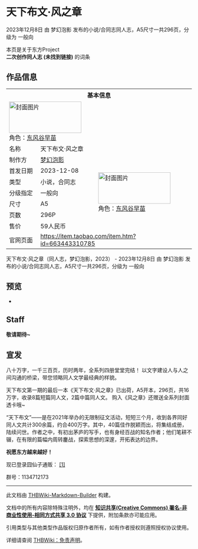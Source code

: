 # 天下布文·风之章

<!-- source html: G:\repos\THBWiki-Markdown-Builder\THBWikiMarkdown\Temp\main\6\69\ns0%3A%E5%A4%A9%E4%B8%8B%E5%B8%83%E6%96%87%C2%B7%E9%A3%8E%E4%B9%8B%E7%AB%A0.html -->

2023年12月8日 由 梦幻泡影  发布的小说/合同志同人志，A5尺寸一共296页，分级为 一般向

本页是关于东方Project  
 **二次创作同人志 (未找到链接)** 的词条
## 作品信息

<table><tbody><tr><th colspan="3">基本信息</th></tr><tr><td class="cover-artwork-mobile" colspan="2"><a href="./文件-天下布文·风之章封面.png.md" class="image" title="封面图片"><img alt="封面图片" src="https://upload.thwiki.cc/thumb/6/6d/%E5%A4%A9%E4%B8%8B%E5%B8%83%E6%96%87%C2%B7%E9%A3%8E%E4%B9%8B%E7%AB%A0%E5%B0%81%E9%9D%A2.png/196px-%E5%A4%A9%E4%B8%8B%E5%B8%83%E6%96%87%C2%B7%E9%A3%8E%E4%B9%8B%E7%AB%A0%E5%B0%81%E9%9D%A2.png" decoding="async" loading="lazy" width="196" height="85" srcset="https://upload.thwiki.cc/thumb/6/6d/%E5%A4%A9%E4%B8%8B%E5%B8%83%E6%96%87%C2%B7%E9%A3%8E%E4%B9%8B%E7%AB%A0%E5%B0%81%E9%9D%A2.png/294px-%E5%A4%A9%E4%B8%8B%E5%B8%83%E6%96%87%C2%B7%E9%A3%8E%E4%B9%8B%E7%AB%A0%E5%B0%81%E9%9D%A2.png 1.5x, https://upload.thwiki.cc/thumb/6/6d/%E5%A4%A9%E4%B8%8B%E5%B8%83%E6%96%87%C2%B7%E9%A3%8E%E4%B9%8B%E7%AB%A0%E5%B0%81%E9%9D%A2.png/392px-%E5%A4%A9%E4%B8%8B%E5%B8%83%E6%96%87%C2%B7%E9%A3%8E%E4%B9%8B%E7%AB%A0%E5%B0%81%E9%9D%A2.png 2x" data-file-width="2480" data-file-height="1080"></a><div class="cover-char">角色：<a href="./东风谷早苗.md" title="东风谷早苗">东风谷早苗</a></div></td>
</tr><tr><td class="label">名称</td><td colspan="2"> 天下布文·风之章 </td></tr><tr><td class="label">制作方</td><td><a href="./梦幻泡影.md" title="梦幻泡影">梦幻泡影</a></td><td class="cover-artwork" rowspan="7" style="min-width:196px;"><a href="./文件-天下布文·风之章封面.png.md" class="image" title="封面图片"><img alt="封面图片" src="https://upload.thwiki.cc/thumb/6/6d/%E5%A4%A9%E4%B8%8B%E5%B8%83%E6%96%87%C2%B7%E9%A3%8E%E4%B9%8B%E7%AB%A0%E5%B0%81%E9%9D%A2.png/196px-%E5%A4%A9%E4%B8%8B%E5%B8%83%E6%96%87%C2%B7%E9%A3%8E%E4%B9%8B%E7%AB%A0%E5%B0%81%E9%9D%A2.png" decoding="async" loading="lazy" width="196" height="85" srcset="https://upload.thwiki.cc/thumb/6/6d/%E5%A4%A9%E4%B8%8B%E5%B8%83%E6%96%87%C2%B7%E9%A3%8E%E4%B9%8B%E7%AB%A0%E5%B0%81%E9%9D%A2.png/294px-%E5%A4%A9%E4%B8%8B%E5%B8%83%E6%96%87%C2%B7%E9%A3%8E%E4%B9%8B%E7%AB%A0%E5%B0%81%E9%9D%A2.png 1.5x, https://upload.thwiki.cc/thumb/6/6d/%E5%A4%A9%E4%B8%8B%E5%B8%83%E6%96%87%C2%B7%E9%A3%8E%E4%B9%8B%E7%AB%A0%E5%B0%81%E9%9D%A2.png/392px-%E5%A4%A9%E4%B8%8B%E5%B8%83%E6%96%87%C2%B7%E9%A3%8E%E4%B9%8B%E7%AB%A0%E5%B0%81%E9%9D%A2.png 2x" data-file-width="2480" data-file-height="1080"></a><div class="cover-char">角色：<a href="./东风谷早苗.md" title="东风谷早苗">东风谷早苗</a></div></td>
</tr><tr><td class="label">首发日期</td><td>2023-12-08</td></tr><tr><td class="label">类型</td><td>小说，合同志</td></tr><tr><td class="label">分级指定</td><td>一般向</td></tr><tr><td class="label">尺寸</td><td>A5</td></tr><tr><td class="label">页数</td><td>296P</td></tr><tr><td class="label">售价</td><td>59人民币</td></tr>
<tr><td class="label">官网页面</td><td colspan="2"><a rel="nofollow" class="external free" href="https://item.taobao.com/item.htm?id=663443310785">https://item.taobao.com/item.htm?id=663443310785</a></td></tr></tbody></table>

天下布文·风之章（同人志，梦幻泡影，2023） - 2023年12月8日 由 梦幻泡影  发布的小说/合同志同人志，A5尺寸一共296页，分级为 一般向
## 预览
- [](./文件-天下布文·风之章预览图1.jpg.md)

## Staff
  
 **敬请期待~** 
  

## 宣发
  
八十万字，一千三百页，历时两年，全系列四册堂堂完结！
以文字建设人与人之间沟通的桥梁，带您领略同人文学最经典的样貌。
  
  
天下布文第一期的最后一本《天下布文·风之章》已出荷，A5开本，296页，共16万字，收录8篇短篇同人文，2篇中篇同人文。
购入《风之章》还赠送全系列封面透卡哦~
  
  
“天下布文”——是在2021年举办的无限制征文活动，短短三个月，收到各界同好同人文共计300余篇，约合400万字。其中，40篇佳作脱颖而出，将集结成册，陆续问世。作者之中，有初出茅庐的写手，也有身经百战的知名作者；他们笔耕不辍，在有限的篇幅内周转鏖战，探索思想的深邃，开拓表达的边界。
  
  
 **祝愿东方越来越好！** 
  
  
现已登录囧仙子通贩： 
[[1]](https://item.taobao.com/item.htm?id=663443310785)
  
  
群号：1134712173
  
  
  

  





---

此文档由 [THBWiki-Markdown-Builder](https://github.com/Delsin-Yu/THBWiki-Markdown-Builder) 构建。

文档中的所有内容除特殊注明外，均在 [**知识共享(Creative Commons) 署名-非商业性使用-相同方式共享 3.0 协议**](https://creativecommons.org/licenses/by-sa/3.0/deed.zh-hans) 下提供，附加条款亦可能应用。

引用类型与其他类型作品版权归原作者所有，如有作者授权则遵照授权协议使用。

详细请查阅 [THBWiki：免责声明](https://thbwiki.cc/THBWiki:%E5%85%8D%E8%B4%A3%E5%A3%B0%E6%98%8E)。

